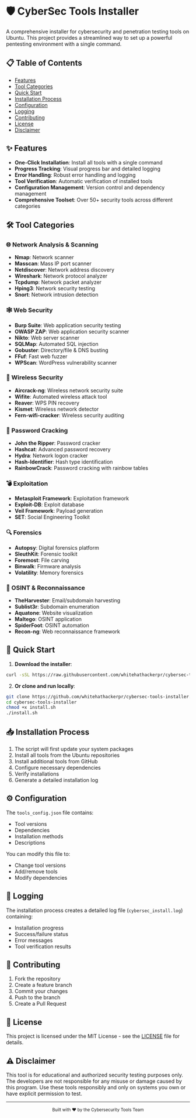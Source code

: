 # 🛡️ CyberSec Tools Installer

A comprehensive installer for cybersecurity and penetration testing tools on Ubuntu. This project provides a streamlined way to set up a powerful pentesting environment with a single command.

## 📋 Table of Contents
- [Features](#-features)
- [Tool Categories](#-tool-categories)
- [Quick Start](#-quick-start)
- [Installation Process](#-installation-process)
- [Configuration](#-configuration)
- [Logging](#-logging)
- [Contributing](#-contributing)
- [License](#-license)
- [Disclaimer](#-disclaimer)

## ✨ Features

- **One-Click Installation**: Install all tools with a single command
- **Progress Tracking**: Visual progress bar and detailed logging
- **Error Handling**: Robust error handling and logging
- **Tool Verification**: Automatic verification of installed tools
- **Configuration Management**: Version control and dependency management
- **Comprehensive Toolset**: Over 50+ security tools across different categories

## 🛠️ Tool Categories

### 🌐 Network Analysis & Scanning
- **Nmap**: Network scanner
- **Masscan**: Mass IP port scanner
- **Netdiscover**: Network address discovery
- **Wireshark**: Network protocol analyzer
- **Tcpdump**: Network packet analyzer
- **Hping3**: Network security testing
- **Snort**: Network intrusion detection

### 🕸️ Web Security
- **Burp Suite**: Web application security testing
- **OWASP ZAP**: Web application security scanner
- **Nikto**: Web server scanner
- **SQLMap**: Automated SQL injection
- **Gobuster**: Directory/file & DNS busting
- **FFuf**: Fast web fuzzer
- **WPScan**: WordPress vulnerability scanner

### 📡 Wireless Security
- **Aircrack-ng**: Wireless network security suite
- **Wifite**: Automated wireless attack tool
- **Reaver**: WPS PIN recovery
- **Kismet**: Wireless network detector
- **Fern-wifi-cracker**: Wireless security auditing

### 🔑 Password Cracking
- **John the Ripper**: Password cracker
- **Hashcat**: Advanced password recovery
- **Hydra**: Network logon cracker
- **Hash-Identifier**: Hash type identification
- **RainbowCrack**: Password cracking with rainbow tables

### 💣 Exploitation
- **Metasploit Framework**: Exploitation framework
- **Exploit-DB**: Exploit database
- **Veil Framework**: Payload generation
- **SET**: Social Engineering Toolkit

### 🔍 Forensics
- **Autopsy**: Digital forensics platform
- **SleuthKit**: Forensic toolkit
- **Foremost**: File carving
- **Binwalk**: Firmware analysis
- **Volatility**: Memory forensics

### 🔎 OSINT & Reconnaissance
- **TheHarvester**: Email/subdomain harvesting
- **Sublist3r**: Subdomain enumeration
- **Aquatone**: Website visualization
- **Maltego**: OSINT application
- **SpiderFoot**: OSINT automation
- **Recon-ng**: Web reconnaissance framework

## 🚀 Quick Start

1. **Download the installer**:
```bash
curl -sSL https://raw.githubusercontent.com/whitehathackerpr/cybersec-tools-installer/main/install.sh | bash
```

2. **Or clone and run locally**:
```bash
git clone https://github.com/whitehathackerpr/cybersec-tools-installer.git
cd cybersec-tools-installer
chmod +x install.sh
./install.sh
```

## 📥 Installation Process

1. The script will first update your system packages
2. Install all tools from the Ubuntu repositories
3. Install additional tools from GitHub
4. Configure necessary dependencies
5. Verify installations
6. Generate a detailed installation log

## ⚙️ Configuration

The `tools_config.json` file contains:
- Tool versions
- Dependencies
- Installation methods
- Descriptions

You can modify this file to:
- Change tool versions
- Add/remove tools
- Modify dependencies

## 📝 Logging

The installation process creates a detailed log file (`cybersec_install.log`) containing:
- Installation progress
- Success/failure status
- Error messages
- Tool verification results

## 🤝 Contributing

1. Fork the repository
2. Create a feature branch
3. Commit your changes
4. Push to the branch
5. Create a Pull Request

## 📄 License

This project is licensed under the MIT License - see the [LICENSE](LICENSE) file for details.

## ⚠️ Disclaimer

This tool is for educational and authorized security testing purposes only. The developers are not responsible for any misuse or damage caused by this program. Use these tools responsibly and only on systems you own or have explicit permission to test.

---

<div align="center">
  <sub>Built with ❤️ by the Cybersecurity Tools Team</sub>
</div> 
